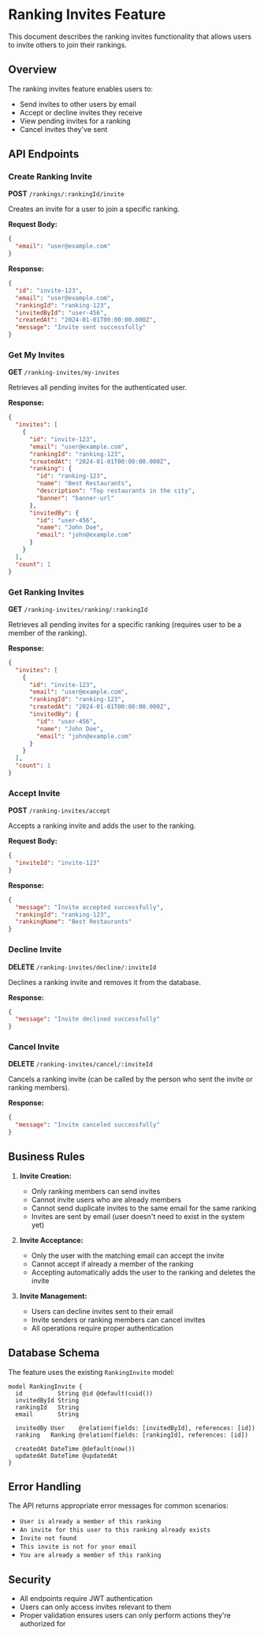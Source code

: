 # Ranking Invites Feature

This document describes the ranking invites functionality that allows users to invite others to join their rankings.

## Overview

The ranking invites feature enables users to:
- Send invites to other users by email
- Accept or decline invites they receive
- View pending invites for a ranking
- Cancel invites they've sent

## API Endpoints

### Create Ranking Invite

**POST** `/rankings/:rankingId/invite`

Creates an invite for a user to join a specific ranking.

**Request Body:**
```json
{
  "email": "user@example.com"
}
```

**Response:**
```json
{
  "id": "invite-123",
  "email": "user@example.com",
  "rankingId": "ranking-123",
  "invitedById": "user-456",
  "createdAt": "2024-01-01T00:00:00.000Z",
  "message": "Invite sent successfully"
}
```

### Get My Invites

**GET** `/ranking-invites/my-invites`

Retrieves all pending invites for the authenticated user.

**Response:**
```json
{
  "invites": [
    {
      "id": "invite-123",
      "email": "user@example.com",
      "rankingId": "ranking-123",
      "createdAt": "2024-01-01T00:00:00.000Z",
      "ranking": {
        "id": "ranking-123",
        "name": "Best Restaurants",
        "description": "Top restaurants in the city",
        "banner": "banner-url"
      },
      "invitedBy": {
        "id": "user-456",
        "name": "John Doe",
        "email": "john@example.com"
      }
    }
  ],
  "count": 1
}
```

### Get Ranking Invites

**GET** `/ranking-invites/ranking/:rankingId`

Retrieves all pending invites for a specific ranking (requires user to be a member of the ranking).

**Response:**
```json
{
  "invites": [
    {
      "id": "invite-123",
      "email": "user@example.com",
      "rankingId": "ranking-123",
      "createdAt": "2024-01-01T00:00:00.000Z",
      "invitedBy": {
        "id": "user-456",
        "name": "John Doe",
        "email": "john@example.com"
      }
    }
  ],
  "count": 1
}
```

### Accept Invite

**POST** `/ranking-invites/accept`

Accepts a ranking invite and adds the user to the ranking.

**Request Body:**
```json
{
  "inviteId": "invite-123"
}
```

**Response:**
```json
{
  "message": "Invite accepted successfully",
  "rankingId": "ranking-123",
  "rankingName": "Best Restaurants"
}
```

### Decline Invite

**DELETE** `/ranking-invites/decline/:inviteId`

Declines a ranking invite and removes it from the database.

**Response:**
```json
{
  "message": "Invite declined successfully"
}
```

### Cancel Invite

**DELETE** `/ranking-invites/cancel/:inviteId`

Cancels a ranking invite (can be called by the person who sent the invite or ranking members).

**Response:**
```json
{
  "message": "Invite canceled successfully"
}
```

## Business Rules

1. **Invite Creation:**
   - Only ranking members can send invites
   - Cannot invite users who are already members
   - Cannot send duplicate invites to the same email for the same ranking
   - Invites are sent by email (user doesn't need to exist in the system yet)

2. **Invite Acceptance:**
   - Only the user with the matching email can accept the invite
   - Cannot accept if already a member of the ranking
   - Accepting automatically adds the user to the ranking and deletes the invite

3. **Invite Management:**
   - Users can decline invites sent to their email
   - Invite senders or ranking members can cancel invites
   - All operations require proper authentication

## Database Schema

The feature uses the existing `RankingInvite` model:

```prisma
model RankingInvite {
  id          String @id @default(cuid())
  invitedById String
  rankingId   String
  email       String

  invitedBy User    @relation(fields: [invitedById], references: [id])
  ranking   Ranking @relation(fields: [rankingId], references: [id])

  createdAt DateTime @default(now())
  updatedAt DateTime @updatedAt
}
```

## Error Handling

The API returns appropriate error messages for common scenarios:

- `User is already a member of this ranking`
- `An invite for this user to this ranking already exists`
- `Invite not found`
- `This invite is not for your email`
- `You are already a member of this ranking`

## Security

- All endpoints require JWT authentication
- Users can only access invites relevant to them
- Proper validation ensures users can only perform actions they're authorized for 
